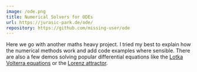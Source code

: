 ```yaml
---
image: /ode.png
title: Numerical Solvers for ODEs
url: https://jurasic-park.de/ode/
repository: https://github.com/missing-user/ode
---
```

Here we go with another maths heavy project. I tried my best to explain how the numerical methods work and add code examples where sensible. There are also a few demos solving popular differential equations like the [Lotka Volterra equations](https://jurasic-park.de/ode/lotkavolterra) or the [Lorenz attractor](https://jurasic-park.de/ode/lorenz).
        